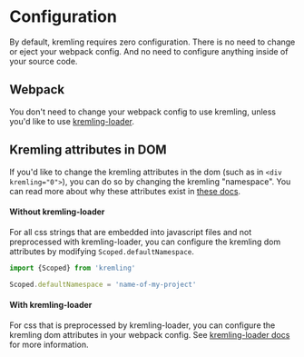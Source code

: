 # Configuration
By default, kremling requires zero configuration. There is no need to change or eject your webpack config. And no need to configure anything inside of your source code.

## Webpack
You don't need to change your webpack config to use kremling, unless you'd like to use [kremling-loader](kremling-loader.md).

## Kremling attributes in DOM
If you'd like to change the kremling attributes in the dom (such as in `<div kremling="0">`), you can do so by changing the kremling "namespace".
You can read more about why these attributes exist in [these docs](/concept/scoped-css.md).

#### Without kremling-loader
For all css strings that are embedded into javascript files and not preprocessed with kremling-loader, you can
configure the kremling dom attributes by modifying `Scoped.defaultNamespace`.

```js
import {Scoped} from 'kremling'

Scoped.defaultNamespace = 'name-of-my-project'
```

#### With kremling-loader
For css that is preprocessed by kremling-loader, you can configure the kremling dom attributes in your webpack config.
See [kremling-loader docs](https://github.com/CanopyTax/kremling-loader) for more information.
